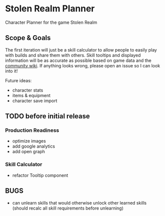 # Stolen Realm Planner

Character Planner for the game Stolen Realm

## Scope & Goals

The first iteration will just be a skill calculator to allow people to easily play with builds and share them with others. Skill tooltips and displayed information will be as accurate as possible based on game data and the [community wiki](https://stolen-realm.fandom.com/wiki/Stolen_Realm_Wiki). If anything looks wrong, please open an issue so I can look into it!

Future ideas:

-   character stats
-   items & equipment
-   character save import

## TODO before initial release

### Production Readiness

-   optimize images
-   add google analytics
-   add open graph

### Skill Calculator

-   refactor Tooltip component

## BUGS

-   can unlearn skills that would otherwise unlock other learned skills (should recalc all skill requirements before unlearning)
